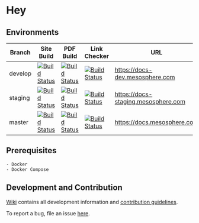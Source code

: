 # Hey

## Environments

| Branch | Site Build | PDF Build | Link Checker | URL |
| ------ | ---------- | --------- | ------------ | --- |
| develop | [![Build Status](https://jenkins-docs.mesosphere.com/service/jenkins-docs/buildStatus/icon?job=dcos-docs-site-develop)](https://jenkins-docs.mesosphere.com/service/jenkins-docs/job/dcos-docs-site-develop/) | [![Build Status](https://jenkins-docs.mesosphere.com/service/jenkins-docs/buildStatus/icon?job=dcos-docs-site-develop-pdf)](https://jenkins-docs.mesosphere.com/service/jenkins-docs/job/dcos-docs-site-develop-pdf/) | [![Build Status](https://jenkins-docs.mesosphere.com/service/jenkins-docs/buildStatus/icon?job=dcos-docs-site-develop-test)](https://jenkins-docs.mesosphere.com/service/jenkins-docs/job/dcos-docs-site-develop-test/) | <https://docs-dev.mesosphere.com> |
| staging | [![Build Status](https://jenkins-docs.mesosphere.com/service/jenkins-docs/buildStatus/icon?job=dcos-docs-site-staging)](https://jenkins-docs.mesosphere.com/service/jenkins-docs/job/dcos-docs-site-staging/) | [![Build Status](https://jenkins-docs.mesosphere.com/service/jenkins-docs/buildStatus/icon?job=dcos-docs-site-staging-pdf)](https://jenkins-docs.mesosphere.com/service/jenkins-docs/job/dcos-docs-site-staging-pdf/) | [![Build Status](https://jenkins-docs.mesosphere.com/service/jenkins-docs/buildStatus/icon?job=dcos-docs-site-staging-test)](https://jenkins-docs.mesosphere.com/service/jenkins-docs/job/dcos-docs-site-staging-test/) | <https://docs-staging.mesosphere.com> |
| master | [![Build Status](https://jenkins-docs.mesosphere.com/service/jenkins-docs/buildStatus/icon?job=dcos-docs-site-master)](https://jenkins-docs.mesosphere.com/service/jenkins-docs/job/dcos-docs-site-master/) | [![Build Status](https://jenkins-docs.mesosphere.com/service/jenkins-docs/buildStatus/icon?job=dcos-docs-site-master-pdf)](https://jenkins-docs.mesosphere.com/service/jenkins-docs/job/dcos-docs-site-master-pdf/) | [![Build Status](https://jenkins-docs.mesosphere.com/service/jenkins-docs/buildStatus/icon?job=dcos-docs-site-master-test)](https://jenkins-docs.mesosphere.com/service/jenkins-docs/job/dcos-docs-site-master-test/) | <https://docs.mesosphere.com> |

## Prerequisites

    - Docker
    - Docker Compose

## Development and Contribution

[Wiki](https://github.com/mesosphere/dcos-docs-site/wiki) contains all development information and [contribution guidelines](https://github.com/mesosphere/dcos-docs-site/wiki/Contributing).

To report a bug, file an issue [here](https://jira.mesosphere.com/secure/CreateIssueDetails!init.jspa?pid=14107&issuetype=10600&summary=Enter+a+brief+description+here).
